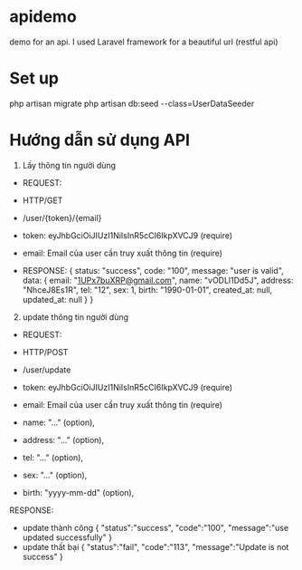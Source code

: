 # apidemo
demo for an api. I used Laravel framework for a beautiful url (restful api)
# Set up
php artisan migrate
php artisan db:seed --class=UserDataSeeder
# Hướng dẫn sử dụng API
1. Lấy thông tin người dùng
- REQUEST:
- HTTP/GET
- /user/{token}/{email}

- token: eyJhbGciOiJIUzI1NiIsInR5cCI6IkpXVCJ9 (require)
- email: Email của user cần truy xuất thông tin (require)

- RESPONSE:
{
    status: "success",
    code: "100",
    message: "user is valid",
    data: {
        email: "1UPx7buXRP@gmail.com",
        name: "vODLl1Dd5J",
        address: "NhceJ8Es1R",
        tel: "12",
        sex: 1,
        birth: "1990-01-01",
        created_at: null,
        updated_at: null
    }
}

2. update thông tin người dùng
- REQUEST:
- HTTP/POST
- /user/update

- token: eyJhbGciOiJIUzI1NiIsInR5cCI6IkpXVCJ9 (require)
- email: Email của user cần truy xuất thông tin (require)
- name: "..." (option),
- address: "..." (option),
- tel: "..." (option),
- sex: "..." (option),
- birth: "yyyy-mm-dd" (option),


RESPONSE:
- update thành công
{
    "status":"success",
    "code":"100",
    "message":"use updated successfully"
}
- update thất bại
{
    "status":"fail",
    "code":"113",
    "message":"Update is not success"
}
